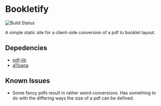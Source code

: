 # Bookletify

![Build Status](https://gitlab.com/pages/plain-html/badges/master/build.svg)

A simple static site for a client-side conversion of a pdf to booklet layout.

## Depedencies

- [pdf-lib](https://pdf-lib.js.org/)
- [a11yana](https://github.com/alexandersandberg/a11yana)

## Known Issues

 - Some fancy pdfs result in rather weird conversions. Has something to do with the differing ways the size of a pdf can be defined.
